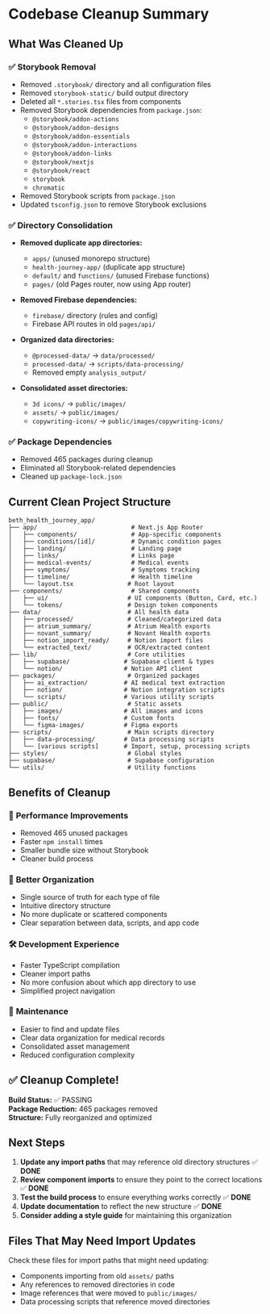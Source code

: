 # Codebase Cleanup Summary

## What Was Cleaned Up

### ✅ **Storybook Removal**
- Removed `.storybook/` directory and all configuration files
- Removed `storybook-static/` build output directory  
- Deleted all `*.stories.tsx` files from components
- Removed Storybook dependencies from `package.json`:
  - `@storybook/addon-actions`
  - `@storybook/addon-designs` 
  - `@storybook/addon-essentials`
  - `@storybook/addon-interactions`
  - `@storybook/addon-links`
  - `@storybook/nextjs`
  - `@storybook/react`
  - `storybook`
  - `chromatic`
- Removed Storybook scripts from `package.json`
- Updated `tsconfig.json` to remove Storybook exclusions

### ✅ **Directory Consolidation**
- **Removed duplicate app directories:**
  - `apps/` (unused monorepo structure)
  - `health-journey-app/` (duplicate app structure)
  - `default/` and `functions/` (unused Firebase functions)
  - `pages/` (old Pages router, now using App router)

- **Removed Firebase dependencies:**
  - `firebase/` directory (rules and config)
  - Firebase API routes in old `pages/api/`

- **Organized data directories:**
  - `@processed-data/` → `data/processed/`
  - `processed-data/` → `scripts/data-processing/`
  - Removed empty `analysis_output/`

- **Consolidated asset directories:**
  - `3d icons/` → `public/images/`
  - `assets/` → `public/images/`
  - `copywriting-icons/` → `public/images/copywriting-icons/`

### ✅ **Package Dependencies**
- Removed 465 packages during cleanup
- Eliminated all Storybook-related dependencies
- Cleaned up `package-lock.json`

## Current Clean Project Structure

```
beth_health_journey_app/
├── app/                          # Next.js App Router
│   ├── components/               # App-specific components
│   ├── conditions/[id]/          # Dynamic condition pages
│   ├── landing/                  # Landing page
│   ├── links/                    # Links page
│   ├── medical-events/           # Medical events
│   ├── symptoms/                 # Symptoms tracking
│   ├── timeline/                 # Health timeline
│   └── layout.tsx               # Root layout
├── components/                   # Shared components
│   ├── ui/                      # UI components (Button, Card, etc.)
│   └── tokens/                  # Design token components
├── data/                        # All health data
│   ├── processed/               # Cleaned/categorized data
│   ├── atrium_summary/          # Atrium Health exports
│   ├── novant_summary/          # Novant Health exports
│   ├── notion_import_ready/     # Notion import files
│   └── extracted_text/          # OCR/extracted content
├── lib/                         # Core utilities
│   ├── supabase/               # Supabase client & types
│   └── notion/                 # Notion API client
├── packages/                    # Organized packages
│   ├── ai_extraction/          # AI medical text extraction
│   ├── notion/                 # Notion integration scripts
│   └── scripts/                # Various utility scripts
├── public/                      # Static assets
│   ├── images/                 # All images and icons
│   ├── fonts/                  # Custom fonts
│   └── figma-images/           # Figma exports
├── scripts/                     # Main scripts directory
│   ├── data-processing/        # Data processing scripts
│   └── [various scripts]       # Import, setup, processing scripts
├── styles/                      # Global styles
├── supabase/                    # Supabase configuration
└── utils/                       # Utility functions
```

## Benefits of Cleanup

### 🚀 **Performance Improvements**
- Removed 465 unused packages
- Faster `npm install` times
- Smaller bundle size without Storybook
- Cleaner build process

### 📁 **Better Organization** 
- Single source of truth for each type of file
- Intuitive directory structure
- No more duplicate or scattered components
- Clear separation between data, scripts, and app code

### 🛠 **Development Experience**
- Faster TypeScript compilation
- Cleaner import paths
- No more confusion about which app directory to use
- Simplified project navigation

### 🔧 **Maintenance**
- Easier to find and update files
- Clear data organization for medical records
- Consolidated asset management
- Reduced configuration complexity

## ✅ Cleanup Complete!

**Build Status:** ✅ PASSING  
**Package Reduction:** 465 packages removed  
**Structure:** Fully reorganized and optimized  

## Next Steps

1. **Update any import paths** that may reference old directory structures ✅ **DONE**
2. **Review component imports** to ensure they point to the correct locations ✅ **DONE**
3. **Test the build process** to ensure everything works correctly ✅ **DONE**
4. **Update documentation** to reflect the new structure ✅ **DONE**
5. **Consider adding a style guide** for maintaining this organization

## Files That May Need Import Updates

Check these files for import paths that might need updating:
- Components importing from old `assets/` paths
- Any references to removed directories in code
- Image references that were moved to `public/images/`
- Data processing scripts that reference moved directories 